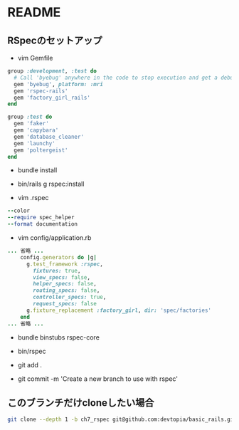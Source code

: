 # README

## RSpecのセットアップ

* vim Gemfile

```ruby
group :development, :test do
  # Call 'byebug' anywhere in the code to stop execution and get a debugger console
  gem 'byebug', platform: :mri
  gem 'rspec-rails'
  gem 'factory_girl_rails'
end

group :test do
  gem 'faker'
  gem 'capybara'
  gem 'database_cleaner'
  gem 'launchy'
  gem 'poltergeist'
end
```

* bundle install

* bin/rails g rspec:install

* vim .rspec

```ruby
--color
--require spec_helper
--format documentation
```

* vim config/application.rb

```ruby
... 省略 ...
    config.generators do |g|
      g.test_framework :rspec,
        fixtures: true,
        view_specs: false,
        helper_specs: false,
        routing_specs: false,
        controller_specs: true,
        request_specs: false
      g.fixture_replacement :factory_girl, dir: 'spec/factories'
    end
... 省略 ...
```

* bundle binstubs rspec-core

* bin/rspec

* git add .

* git commit -m 'Create a new branch to use with rspec'

## このブランチだけcloneしたい場合

```zsh
git clone --depth 1 -b ch7_rspec git@github.com:devtopia/basic_rails.git
```
